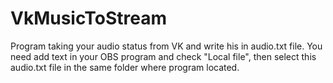 # VkMusicToStream

Program taking your audio status from VK and write his in audio.txt file.
You need add text in your OBS program and check "Local file", then select this audio.txt file in the same folder where program located.
